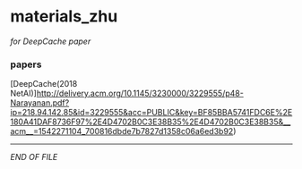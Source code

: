 # materials_zhu

_for DeepCache paper_

### papers
[DeepCache(2018 NetAI)]http://delivery.acm.org/10.1145/3230000/3229555/p48-Narayanan.pdf?ip=218.94.142.85&id=3229555&acc=PUBLIC&key=BF85BBA5741FDC6E%2E180A41DAF8736F97%2E4D4702B0C3E38B35%2E4D4702B0C3E38B35&__acm__=1542271104_700816dbde7b7827d1358c06a6ed3b92)


---
_END OF FILE_
